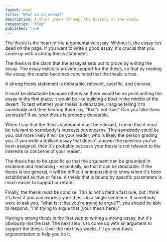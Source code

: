 ```yaml
---
layout: post
title: "What is an essay?"
description: A short jaunt through the history of the essay.
categories: "blog"
published: true
---
```


The thesis is the heart of the argumentative essay. Without it, the essay lies dead on the page. If you want to write a good essay, it's crucial that you come up with a strong thesis statement.

The thesis is the claim that the essayist sets out to prove by writing the essay. The essay exists to provide support for the thesis, so that by reading the essay, the reader becomes convinced that the thesis is true.

A strong thesis statement is debatable, relevant, specific, and concise.

It must be debatable because otherwise there would be no point writing the essay in the first place; it would be like building a boat in the middle of the desert. To test whether your thesis is debatable, imagine telling it to somebody and then hearing them say, "that's not true." Can you take them seriously? If so, your thesis is probably debatable.

When I say that the thesis statement must be relevant, I mean that it must be relevant to somebody's interests or concerns. This somebody could be you, but more likely it will be your reader, who is likely the person grading you. If you write a brilliant essay that doesn't answer the question you've been assigned, then it's probably because your thesis is not relevant to the interests or concerns of your reader.

The thesis has to be specific so that the argument can be grounded in evidence and reasoning – essentially, so that it can be debatable. If the thesis is too general, it will be difficult or impossible to know when it's been established as true or false. A thesis that is bound by specific parameters is much easier to support or refute.

Finally, the thesis must be concise. This is not a hard a fast rule, but I think it's best if you can express your thesis in a single sentence. If somebody were to ask you, "what is it that you're trying to argue?", you should be able to respond, "I'm trying to argue that [your thesis here]."

Having a strong thesis is the first step to writing a strong essay, but it's obviously not the last. The next step is to come up with an argument to support the thesis. Over the next two weeks, I'll go over basic argumentation to help you do it.